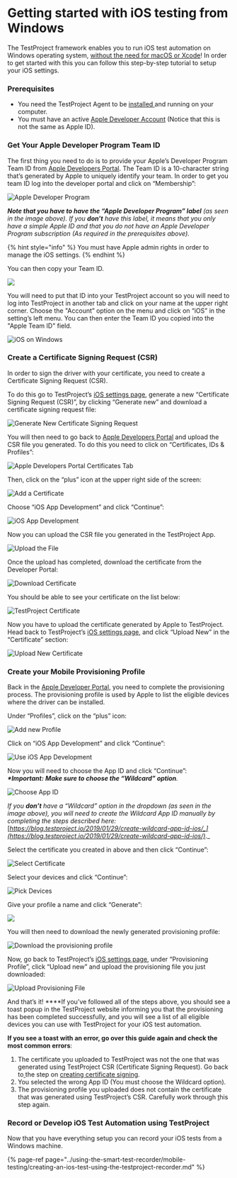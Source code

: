 # Getting started with iOS testing from Windows

The TestProject framework enables you to run iOS test automation on Windows operating system, [without the need for macOS or Xcode](https://blog.testproject.io/2018/06/11/ios-test-windows-without-mac/)! In order to get started with this you can follow this step-by-step tutorial to setup your iOS settings.

### Prerequisites

* You need the TestProject Agent to be [installed ](installation-and-setup.md)and running on your computer.
* You must have an active [Apple Developer Account](https://idmsa.apple.com/IDMSWebAuth/signin?appIdKey=891bd3417a7776362562d2197f89480a8547b108fd934911bcbea0110d07f757&path=%2Faccount%2F&rv=1) \(Notice that this is not the same as Apple ID\).

### Get Your Apple Developer Program Team ID

The first thing you need to do is to provide your Apple’s Developer Program Team ID from [Apple Developers Portal](https://developer.apple.com/account/#/overview). The Team ID is a 10-character string that’s generated by Apple to uniquely identify your team. In order to get you team ID log into the developer portal and click on “Membership”:

![Apple Developer Program](https://blog.testproject.io/wp-content/uploads/2019/01/2.1.png)

_**Note that you have to have the “Apple Developer Program” label** \(as seen in the image above\). If you **don’t** have this label, it means that you only have a simple Apple ID and that you do not have an Apple Developer Program subscription \(As required in the prerequisites above\)._ 

{% hint style="info" %}
You must have Apple admin rights in order to manage the iOS settings.
{% endhint %}

You can then copy your Team ID.

![](https://blog.testproject.io/wp-content/uploads/2019/01/2.2.png)

You will need to put that ID into your TestProject account so you will need to log into TestProject in another tab and click on your name at the upper right corner. Choose the  "Account” option on the menu  and click on “iOS” in the setting’s left menu. You can then enter the Team ID you copied into the "Apple Team ID" field.

![iOS on Windows](https://blog.testproject.io/wp-content/uploads/2019/01/Step_2.3.png)

### Create a Certificate Signing Request \(CSR\)

In order to sign the driver with your certificate, you need to create a Certificate Signing Request \(CSR\).

To do this go to TestProject’s [iOS settings page](https://app.testproject.io/#/settings/ios), generate a new “Certificate Signing Request \(CSR\)”, by clicking “Generate new” and download a certificate signing request file:

![Generate New Certificate Signing Request](https://blog.testproject.io/wp-content/uploads/2019/01/Step_3.1.png)

You will then need to go back to [Apple Developers Portal](https://developer.apple.com/account/ios/certificate) and upload the CSR file you generated. To do this you need to click on “Certificates, IDs & Profiles”:

![Apple Developers Portal Certificates Tab](https://blog.testproject.io/wp-content/uploads/2019/01/3.2.png)

Then, click on the “plus” icon at the upper right side of the screen:

![Add a Certificate](https://blog.testproject.io/wp-content/uploads/2019/01/3.3.png)

Choose “iOS App Development” and click “Continue”:

![iOS App Development](https://blog.testproject.io/wp-content/uploads/2019/01/3.4.png)

Now you can upload the CSR file you generated in the TestProject App.

![Upload the File](https://blog.testproject.io/wp-content/uploads/2019/01/3.7.png)

Once the upload has completed, download the certificate from the Developer Portal:

![Download Certificate](https://blog.testproject.io/wp-content/uploads/2019/01/3.8.png)

You should be able to see your certificate on the list below:

![TestProject Certificate](https://blog.testproject.io/wp-content/uploads/2019/01/3.9.png)

Now you have to upload the certificate generated by Apple to TestProject. Head back to TestProject’s [iOS settings page](https://app.testproject.io/#/settings/ios), and click “Upload New” in the “Certificate” section:

![Upload New Certificate](https://blog.testproject.io/wp-content/uploads/2019/01/Step_3.10.png)

### Create your Mobile Provisioning Profile

Back in the [Apple Developer Portal](https://developer.apple.com/account/ios/profile/), you need to complete the provisioning process. The provisioning profile is used by Apple to list the eligible devices where the driver can be installed.

Under “Profiles”, click on the “plus” icon:

![Add new Profile](https://blog.testproject.io/wp-content/uploads/2019/01/4.1.png)

Click on “iOS App Development” and click “Continue”:

![Use iOS App Development](https://blog.testproject.io/wp-content/uploads/2019/01/4.2-1.png)

Now you will need to choose the App ID and click “Continue”:  
_**\*Important:** **Make sure to choose the “Wildcard” option**._

![Choose App ID](https://blog.testproject.io/wp-content/uploads/2019/01/4.3-1.png)

_If you **don’t** have a “Wildcard” option in the dropdown \(as seen in the image above\), you will need to create the Wildcard App ID manually by completing the steps described here:_ [_https://blog.testproject.io/2019/01/29/create-wildcard-app-id-ios/_](https://blog.testproject.io/2019/01/29/create-wildcard-app-id-ios/)_._

Select the certificate you created in above and then click “Continue”:

![Select Certificate](https://blog.testproject.io/wp-content/uploads/2019/01/4.4-1.png)

Select your devices and click “Continue”:

![Pick Devices](https://blog.testproject.io/wp-content/uploads/2019/01/4.5-1.png)

Give your profile a name and click “Generate”:

![](https://blog.testproject.io/wp-content/uploads/2019/01/4.6-1.png)

You will then need to download the newly generated provisioning profile:  


![Download the provisioning profile](https://blog.testproject.io/wp-content/uploads/2019/01/4.7-1.png)

Now, go back to TestProject’s [iOS settings page](https://app.testproject.io/#/settings/ios), under “Provisioning Profile”, click “Upload new” and upload the provisioning file you just downloaded:

![Upload Provisioning File](https://blog.testproject.io/wp-content/uploads/2019/01/Step_18.png)

And that’s it! ****If you’ve followed all of the steps above, you should see a toast popup in the TestProject website informing you that the provisioning has been completed successfully, and you will see a list of all eligible devices you can use with TestProject for your iOS test automation.

**If you see a toast with an error, go over this guide again and check the most common errors**:

1. The certificate you uploaded to TestProject was not the one that was generated using TestProject CSR \(Certificate Signing Request\). Go back to[ ](getting-started-with-ios-testing-from-windows.md#step-3-create-a-certificate-signing-request-csr)the step on [creating certificate signing](getting-started-with-ios-testing-from-windows.md#create-a-certificate-signing-request-csr).
2. You selected the wrong App ID \(You must choose the Wildcard option\). 
3. The provisioning profile you uploaded does not contain the certificate that was generated using TestProject’s CSR. Carefully work through [t](getting-started-with-ios-testing-from-windows.md#step-4-create-your-mobile-provisioning-profile)his step again.

### Record or Develop iOS Test Automation using TestProject

Now that you have everything setup you can record your iOS tests from a Windows machine.

{% page-ref page="../using-the-smart-test-recorder/mobile-testing/creating-an-ios-test-using-the-testproject-recorder.md" %}

